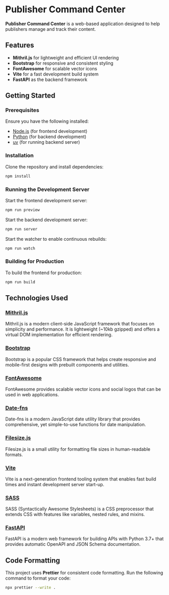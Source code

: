 
# Publisher Command Center

**Publisher Command Center** is a web-based application designed to help publishers manage and track their content.

## Features

- **Mithril.js** for lightweight and efficient UI rendering
- **Bootstrap** for responsive and consistent styling
- **FontAwesome** for scalable vector icons
- **Vite** for a fast development build system
- **FastAPI** as the backend framework

## Getting Started

### Prerequisites

Ensure you have the following installed:

- [Node.js](https://nodejs.org/) (for frontend development)
- [Python](https://www.python.org/) (for backend development)
- [uv](https://github.com/astral-sh/uv) (for running backend server)

### Installation

Clone the repository and install dependencies:

```sh
npm install
```

### Running the Development Server

Start the frontend development server:

```sh
npm run preview
```

Start the backend development server:

```sh
npm run server
```

Start the watcher to enable continuous rebuilds:

```sh
npm run watch
```



### Building for Production

To build the frontend for production:

```sh
npm run build
```

## Technologies Used

### [Mithril.js](https://mithril.js.org/)

Mithril.js is a modern client-side JavaScript framework that focuses on simplicity and performance. It is lightweight (~10kb gzipped) and offers a virtual DOM implementation for efficient rendering.

### [Bootstrap](https://getbootstrap.com/)

Bootstrap is a popular CSS framework that helps create responsive and mobile-first designs with prebuilt components and utilities.

### [FontAwesome](https://fontawesome.com/)

FontAwesome provides scalable vector icons and social logos that can be used in web applications.

### [Date-fns](https://date-fns.org/)

Date-fns is a modern JavaScript date utility library that provides comprehensive, yet simple-to-use functions for date manipulation.

### [Filesize.js](https://filesizejs.com/)

Filesize.js is a small utility for formatting file sizes in human-readable formats.

### [Vite](https://vitejs.dev/)

Vite is a next-generation frontend tooling system that enables fast build times and instant development server start-up.

### [SASS](https://sass-lang.com/)

SASS (Syntactically Awesome Stylesheets) is a CSS preprocessor that extends CSS with features like variables, nested rules, and mixins.

### [FastAPI](https://fastapi.tiangolo.com/)

FastAPI is a modern web framework for building APIs with Python 3.7+ that provides automatic OpenAPI and JSON Schema documentation.

## Code Formatting

This project uses **Prettier** for consistent code formatting. Run the following command to format your code:

```sh
npx prettier --write .
```

